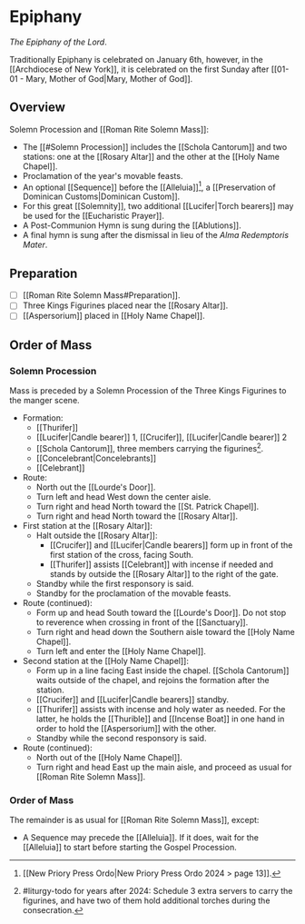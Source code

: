 # Epiphany
_The Epiphany of the Lord_.

Traditionally Epiphany is celebrated on January 6th, however, in the [[Archdiocese of New York]], it is celebrated on the first Sunday after [[01-01 - Mary, Mother of God|Mary, Mother of God]].

## Overview
Solemn Procession and [[Roman Rite Solemn Mass]]:

- The [[#Solemn Procession]] includes the [[Schola Cantorum]] and two stations: one at the [[Rosary Altar]] and the other at the [[Holy Name Chapel]].
- Proclamation of the year's movable feasts.
- An optional [[Sequence]] before the [[Alleluia]][^ordo_sequence], a [[Preservation of Dominican Customs|Dominican Custom]].
- For this great [[Solemnity]], two additional [[Lucifer|Torch bearers]] may be used for the [[Eucharistic Prayer]].
- A Post-Communion Hymn is sung during the [[Ablutions]].
- A final hymn is sung after the dismissal in lieu of the _Alma Redemptoris Mater_.

## Preparation
- [ ] [[Roman Rite Solemn Mass#Preparation]].
- [ ] Three Kings Figurines placed near the [[Rosary Altar]].
- [ ] [[Aspersorium]] placed in [[Holy Name Chapel]].

## Order of Mass
### Solemn Procession
Mass is preceded by a Solemn Procession of the Three Kings Figurines to the manger scene.

- Formation:
	- [[Thurifer]]
	- [[Lucifer|Candle bearer]] 1, [[Crucifer]], [[Lucifer|Candle bearer]] 2
	- [[Schola Cantorum]], three members carrying the figurines[^figurines].
	- [[Concelebrant|Concelebrants]]
	- [[Celebrant]]
- Route:
	- North out the [[Lourde's Door]].
	- Turn left and head West down the center aisle.
	- Turn right and head North toward the [[St. Patrick Chapel]].
	- Turn right and head North toward the [[Rosary Altar]].
- First station at the [[Rosary Altar]]:
	- Halt outside the [[Rosary Altar]]:
		- [[Crucifer]] and [[Lucifer|Candle bearers]] form up in front of the first station of the cross, facing South.
		- [[Thurifer]] assists [[Celebrant]] with incense if needed and stands by outside the [[Rosary Altar]] to the right of the gate.
	- Standby while the first responsory is said.
	- Standby for the proclamation of the movable feasts.
- Route (continued):
	- Form up and head South toward the [[Lourde's Door]]. Do not stop to reverence when crossing in front of the [[Sanctuary]].
	- Turn right and head down the Southern aisle toward the [[Holy Name Chapel]].
	- Turn left and enter the [[Holy Name Chapel]].
- Second station at the [[Holy Name Chapel]]:
	- Form up in a line facing East inside the chapel. [[Schola Cantorum]] waits outside of the chapel, and rejoins the formation after the station.
	- [[Crucifer]] and [[Lucifer|Candle bearers]] standby.
	- [[Thurifer]] assists with incense and holy water as needed. For the latter, he holds the [[Thurible]] and [[Incense Boat]] in one hand in order to hold the [[Aspersorium]] with the other.
	- Standby while the second responsory is said.
- Route (continued):
	- North out of the [[Holy Name Chapel]].
	- Turn right and head East up the main aisle, and proceed as usual for [[Roman Rite Solemn Mass]].

[^figurines]: #liturgy-todo for years after 2024: Schedule 3 extra servers to carry the figurines, and have two of them hold additional torches during the consecration.

### Order of Mass
The remainder is as usual for [[Roman Rite Solemn Mass]], except:

- A Sequence may precede the [[Alleluia]]. If it does, wait for the [[Alleluia]] to start before starting the Gospel Procession.

[^ordo_sequence]: [[New Priory Press Ordo|New Priory Press Ordo 2024 > page 13]].
